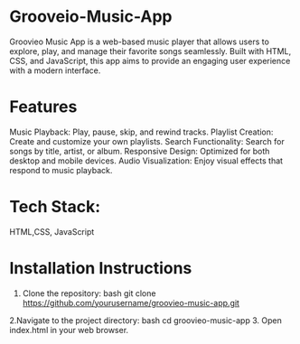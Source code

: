 # Grooveio-Music-App
  Groovieo Music App is a web-based music player that allows users to explore, play, and manage their favorite songs seamlessly. Built with HTML, CSS, and JavaScript, this app aims to provide an engaging user experience with a modern interface.
 # Features 
Music Playback: Play, pause, skip, and rewind tracks.
Playlist Creation: Create and customize your own playlists.
Search Functionality: Search for songs by title, artist, or album.
Responsive Design: Optimized for both desktop and mobile devices.
Audio Visualization: Enjoy visual effects that respond to music playback.

# Tech Stack: 
HTML,CSS, JavaScript

# Installation Instructions
1. Clone the repository:
bash
git clone https://github.com/yourusername/groovieo-music-app.git

2.Navigate to the project directory:
bash
cd groovieo-music-app
3. Open index.html in your web browser.
